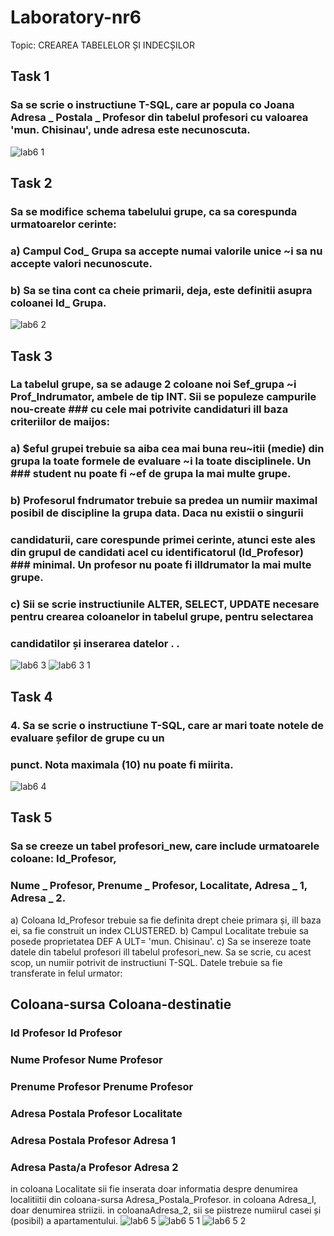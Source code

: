 # Laboratory-nr6

Topic: CREAREA TABELELOR ȘI INDECȘILOR

## Task 1
### Sa se scrie o instructiune T-SQL, care ar popula co Joana Adresa _ Postala _ Profesor din tabelul profesori cu valoarea 'mun. Chisinau', unde adresa este necunoscuta.
![lab6 1](https://user-images.githubusercontent.com/43128425/47968144-4eed5080-e06e-11e8-9465-b6441941d5a9.PNG)
## Task 2
### Sa se modifice schema tabelului grupe, ca sa corespunda urmatoarelor cerinte:
### a) Campul Cod_ Grupa sa accepte numai valorile unice ~i sa nu accepte valori necunoscute.
### b) Sa se tina cont ca cheie primarii, deja, este definitii asupra coloanei Id_ Grupa.
![lab6 2](https://user-images.githubusercontent.com/43128425/48674995-a9e97200-eb5b-11e8-96fd-efe582104cef.PNG)
## Task 3
### La tabelul grupe, sa se adauge 2 coloane noi Sef_grupa ~i Prof_Indrumator, ambele de tip INT. Sii se populeze campurile nou-create ### cu cele mai potrivite candidaturi ill baza criteriilor de maijos:
### a) $eful grupei trebuie sa aiba cea mai buna reu~itii (medie) din grupa la toate formele de evaluare ~i la toate disciplinele. Un   ### student nu poate fi ~ef de grupa la mai multe grupe.
### b) Profesorul fndrumator trebuie sa predea un numiir maximal posibil de discipline la grupa data. Daca nu existii o singurii 
### candidaturii, care corespunde primei cerinte, atunci este ales din grupul de candidati acel cu identificatorul (Id_Profesor)      ### minimal. Un profesor nu poate fi illdrumator la mai multe grupe.
### c) Sii se scrie instructiunile ALTER, SELECT, UPDATE necesare pentru crearea coloanelor in tabelul grupe, pentru selectarea
### candidatilor și inserarea datelor . .
![lab6 3](https://user-images.githubusercontent.com/43128425/48675275-9d671880-eb5f-11e8-9903-cb3a5953d9db.PNG)
![lab6 3 1](https://user-images.githubusercontent.com/43128425/48675277-a1933600-eb5f-11e8-8a9d-f791daff22b7.PNG)
## Task 4
### 4. Sa se scrie o instructiune T-SQL, care ar mari toate notele de evaluare șefilor de grupe cu un
### punct. Nota maximala (10) nu poate fi miirita.
![lab6 4](https://user-images.githubusercontent.com/43128425/48675278-a48e2680-eb5f-11e8-91a3-d8b8e4db6ee3.PNG)
## Task 5
### Sa se creeze un tabel profesori_new, care include urmatoarele coloane: Id_Profesor,
### Nume _ Profesor, Prenume _ Profesor, Localitate, Adresa _ 1, Adresa _ 2.
a) Coloana Id_Profesor trebuie sa fie definita drept cheie primara și, ill baza ei, sa fie construit un index CLUSTERED.
b) Campul Localitate trebuie sa posede proprietatea DEF A ULT= 'mun. Chisinau'.
c) Sa se insereze toate datele din tabelul profesori ill tabelul profesori_new. Sa se scrie, cu acest scop, un numiir potrivit de instructiuni T-SQL. Datele trebuie sa fie transferate in felul urmator:
## Coloana-sursa                        Coloana-destinatie
### Id Profesor                          Id Profesor
### Nume Profesor                        Nume Profesor
### Prenume Profesor                     Prenume Profesor
### Adresa Postala Profesor              Localitate
### Adresa Postala Profesor              Adresa 1
### Adresa Pasta/a Profesor              Adresa 2
in coloana Localitate sii fie inserata doar informatia despre denumirea localitiitii din
coloana-sursa Adresa_Postala_Profesor. in coloana Adresa_l, doar denumirea striizii. in
coloanaAdresa_2, sii se piistreze numiirul casei și (posibil) a apartamentului.
![lab6 5](https://user-images.githubusercontent.com/43128425/48675549-d785e980-eb62-11e8-8d22-33106c41231b.PNG)
![lab6 5 1](https://user-images.githubusercontent.com/43128425/48675550-d785e980-eb62-11e8-840d-d8565fae0ebf.PNG)
![lab6 5 2](https://user-images.githubusercontent.com/43128425/48675548-d785e980-eb62-11e8-8558-b54e936c3c84.PNG)
